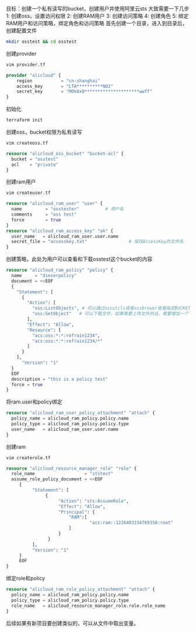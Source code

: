 目标：创建一个私有读写的bucket，创建用户并使用阿里云sts
大致需要一下几步
1: 创建oss，设置访问权限
2: 创建RAM用户
3: 创建访问策略
4: 创建角色
5: 绑定RAM用户和访问策略，绑定角色和访问策略
首先创建一个目录，进入到目录后，创建配置文件
```sh
mkdir osstest && cd osstest
```
创建provider
```sh
vim provider.tf
```
```tf
provider "alicloud" {
    region           = "cn-shanghai"
    access_key       = "LTA**********NO2"
    secret_key       = "MOk8x0*********************wwff"
}
```
初始化
```sh
terraform init
```
创建oss，bucket权限为私有读写
```sh
vim createoss.tf
```
```tf
resource "alicloud_oss_bucket" "bucket-acl" {
  bucket = "osstest"
  acl    = "private"
}
```
创建ram用户
```sh
vim createuser.tf
```
```tf
resource "alicloud_ram_user" "user" {
  name         = "osstester"          # 用户名
  comments     = "oss test"
  force        = true    
}
resource "alicloud_ram_access_key" "ak" {
  user_name   = alicloud_ram_user.user.name
  secret_file = "accesskey.txt"                # 保存AccessKey的文件名
}
```
创建策略，此处为用户可以查看和下载osstest这个bucket的内容
```tf
resource "alicloud_ram_policy" "policy" {
  name     = "dieserpolicy"
  document = <<EOF
  {
    "Statement": [
      {
        "Action": [
          "oss:ListObjects", # 可以通过ossutils或者ossbrower查看指定BUCKET中的内容
          "oss:GetObject"   # 可以下载文件，如果需要上传文件的话，需要增加一个 oss:PutObject权限
        ],
        "Effect": "Allow",
        "Resource": [
          "acs:oss:*:*:refrain1234",
          "acs:oss:*:*:refrain1234/*"
        ]
      }
    ],
      "Version": "1"
  }
  EOF
  description = "this is a policy test"
  force = true
}
```

将ram.user和policy绑定
```tf
resource "alicloud_ram_user_policy_attachment" "attach" {
  policy_name = alicloud_ram_policy.policy.name
  policy_type = alicloud_ram_policy.policy.type
  user_name   = alicloud_ram_user.user.name
}
```
创建ram
```sh
vim createrole.tf
```
```tf
resource "alicloud_resource_manager_role" "role" {
  role_name                   = "ststest"
  assume_role_policy_document = <<EOF
     {
          "Statement": [
               {
                    "Action": "sts:AssumeRole",
                    "Effect": "Allow",
                    "Principal": {
                        "RAM":[
                                "acs:ram::1216403154769350:root"
                        ]
                    }
                }
          ],
          "Version": "1"
     }
     EOF
}
```
绑定role和policy
```tf
resource "alicloud_ram_role_policy_attachment" "attach" {
  policy_name = alicloud_ram_policy.policy.name
  policy_type = alicloud_ram_policy.policy.type
  role_name   = alicloud_resource_manager_role.role.role_name
}
```
后续如果有新项目要创建类似的，可以从文件中取出变量。